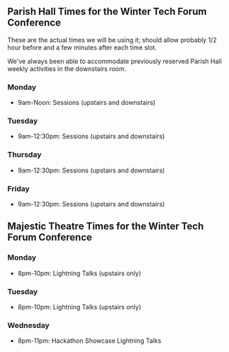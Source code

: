 ## Parish Hall Times for the Winter Tech Forum Conference

These are the actual times we will be using it; should allow probably 1/2 hour before and a few minutes after each time slot.

We've always been able to accommodate previously reserved Parish Hall weekly activities in the downstairs room.

### Monday
- 9am-Noon: Sessions (upstairs and downstairs)

### Tuesday
- 9am-12:30pm: Sessions (upstairs and downstairs)

### Thursday
- 9am-12:30pm: Sessions (upstairs and downstairs)

### Friday
- 9am-12:30pm: Sessions (upstairs and downstairs)

## Majestic Theatre Times for the Winter Tech Forum Conference

### Monday
- 8pm-10pm: Lightning Talks (upstairs only)

### Tuesday
- 8pm-10pm: Lightning Talks (upstairs only)

### Wednesday
- 8pm-11pm: Hackathon Showcase Lightning Talks
